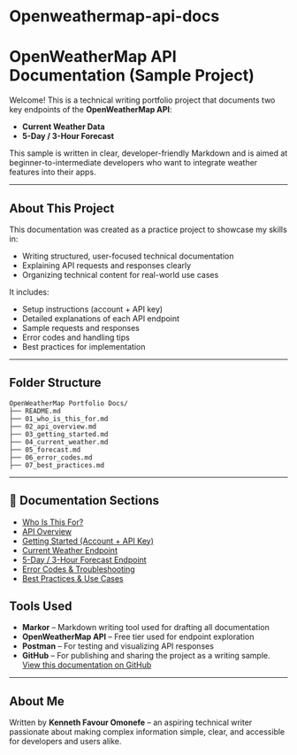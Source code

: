 # Openweathermap-api-docs

# OpenWeatherMap API Documentation (Sample Project)

Welcome! This is a technical writing portfolio project that documents two key endpoints of the **OpenWeatherMap API**:

- **Current Weather Data**
- **5-Day / 3-Hour Forecast**

This sample is written in clear, developer-friendly Markdown and is aimed at beginner-to-intermediate developers who want to integrate weather features into their apps.

---

##  About This Project

This documentation was created as a practice project to showcase my skills in:

- Writing structured, user-focused technical documentation
- Explaining API requests and responses clearly
- Organizing technical content for real-world use cases

It includes:

- Setup instructions (account + API key)
- Detailed explanations of each API endpoint
- Sample requests and responses
- Error codes and handling tips
- Best practices for implementation

---

## Folder Structure

```text
OpenWeatherMap Portfolio Docs/
├── README.md
├── 01_who_is_this_for.md
├── 02_api_overview.md
├── 03_getting_started.md
├── 04_current_weather.md
├── 05_forecast.md
├── 06_error_codes.md
├── 07_best_practices.md
```
---
## 📑 Documentation Sections

- [Who Is This For?](01_who_is_this_for.md)
- [API Overview](02_api_overview.md)
- [Getting Started (Account + API Key)](03_getting_started.md)
- [Current Weather Endpoint](04_current_weather.md)
- [5-Day / 3-Hour Forecast Endpoint](05_forecast.md)
-  [Error Codes & Troubleshooting](06_error_codes.md)
-  [Best Practices & Use Cases](07_best_practices.md)

## Tools Used

- **Markor** – Markdown writing tool used for drafting all documentation
- **OpenWeatherMap API** – Free tier used for endpoint exploration
- **Postman** – For testing and visualizing API responses
- **GitHub** – For publishing and sharing the project as a writing sample. 
[View this documentation on GitHub](https://github.com/Fnefe/Openweathermap-api-docs)
---

## About Me

Written by **Kenneth Favour Omonefe** – an aspiring technical writer passionate about making complex information simple, clear, and accessible for developers and users alike.

